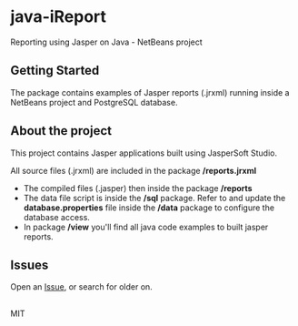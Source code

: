 # java-iReport

Reporting using Jasper on Java - NetBeans project

## Getting Started
The package contains examples of Jasper reports (.jrxml) running inside a NetBeans project and PostgreSQL database.

## About the project
This project contains Jasper applications built using JasperSoft Studio.

All source files (.jrxml) are included in the package **/reports.jrxml**
* The compiled files (.jasper) then inside the package **/reports**
* The data file script is inside the **/sql** package. Refer to and update the **database.properties** file inside the **/data** package to configure the database access.
* In package **/view** you'll find all java code examples to built jasper reports.

## Issues

Open an [Issue](https://github.com/phcayres/ljasper/issues), or search for older on.

##

MIT

